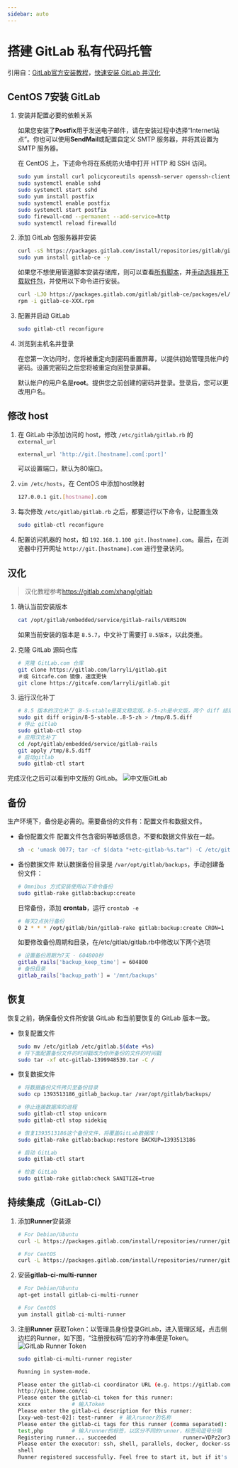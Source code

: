 ```yaml
---
sidebar: auto
---
```

# 搭建 GitLab 私有代码托管

引用自：[GitLab官方安装教程](https://about.gitlab.com/installation/#centos-7)，[快速安装 GitLab 并汉化](http://www.jianshu.com/p/7a0d6917e009)

<!--more-->

## CentOS 7安装 GitLab

1. 安装并配置必要的依赖关系

    如果您安装了**Postfix**用于发送电子邮件，请在安装过程中选择“Internet站点”。你也可以使用**SendMail**或配置自定义 SMTP 服务器，并将其设置为 SMTP 服务器。

    在 CentOS 上，下述命令将在系统防火墙中打开 HTTP 和 SSH 访问。

    ```bash
    sudo yum install curl policycoreutils openssh-server openssh-clients -y
    sudo systemctl enable sshd
    sudo systemctl start sshd
    sudo yum install postfix
    sudo systemctl enable postfix
    sudo systemctl start postfix
    sudo firewall-cmd --permanent --add-service=http
    sudo systemctl reload firewalld
    ```

1. 添加 GitLab 包服务器并安装

    ```bash
    curl -sS https://packages.gitlab.com/install/repositories/gitlab/gitlab-ce/script.rpm.sh | sudo bash
    sudo yum install gitlab-ce -y
    ```

    如果您不想使用管道脚本安装存储库，则可以查看[所有脚本](https://packages.gitlab.com/gitlab/gitlab-ce/install)，并[手动选择并下载软件包](https://packages.gitlab.com/gitlab/gitlab-ce)，并使用以下命令进行安装。

    ```bash
    curl -LJO https://packages.gitlab.com/gitlab/gitlab-ce/packages/el/7/gitlab-ce-XXX.rpm/download
    rpm -i gitlab-ce-XXX.rpm
    ```

1. 配置并启动 GitLab

    ```bash
    sudo gitlab-ctl reconfigure
    ```

1. 浏览到主机名并登录

    在您第一次访问时，您将被重定向到密码重置屏幕，以提供初始管理员帐户的密码。设置完密码之后您将被重定向回登录屏幕。

    默认帐户的用户名是**root**。提供您之前创建的密码并登录。登录后，您可以更改用户名。

## 修改 host

1. 在 GitLab 中添加访问的 host，修改 `/etc/gitlab/gitlab.rb` 的 `external_url`
    ```bash
    external_url 'http://git.[hostname].com[:port]'
    ```
    可以设置端口，默认为80端口。
1. `vim /etc/hosts`，在 CentOS 中添加host映射
    ```bash
    127.0.0.1 git.[hostname].com
    ```

1. 每次修改 `/etc/gitlab/gitlab.rb` 之后，都要运行以下命令，让配置生效
    ```bash
    sudo gitlab-ctl reconfigure
    ```

1. 配置访问机器的 host，如 `192.168.1.100 git.[hostname].com`。最后，在浏览器中打开网址 `http://git.[hostname].com` 进行登录访问。

## 汉化

> 汉化教程参考<https://gitlab.com/xhang/gitlab>

1. 确认当前安装版本
    ```bash
    cat /opt/gitlab/embedded/service/gitlab-rails/VERSION
    ```
    如果当前安装的版本是 `8.5.7`，中文补丁需要打 `8.5版本`，以此类推。

1. 克隆 GitLab 源码仓库
    ```bash
    # 克隆 GitLab.com 仓库
    git clone https://gitlab.com/larryli/gitlab.git
   ＃或 Gitcafe.com 镜像，速度更快
    git clone https://gitcafe.com/larryli/gitlab.git
    ```

1. 运行汉化补丁
    ```bash
    # 8.5 版本的汉化补丁（8-5-stable是英文稳定版，8-5-zh是中文版，两个 diff 结果便是汉化补丁）
    sudo git diff origin/8-5-stable..8-5-zh > /tmp/8.5.diff
    # 停止 gitlab
    sudo gitlab-ctl stop
    # 应用汉化补丁
    cd /opt/gitlab/embedded/service/gitlab-rails
    git apply /tmp/8.5.diff  
    # 启动gitlab
    sudo gitlab-ctl start
    ```

完成汉化之后可以看到中文版的 GitLab。
![中文版GitLab](http://upload-images.jianshu.io/upload_images/25574-8538f4f188691bed.png?imageMogr2/auto-orient/strip%7CimageView2/2/w/1240)

## 备份

生产环境下，备份是必需的。需要备份的文件有：配置文件和数据文件。

- 备份配置文件
    配置文件包含密码等敏感信息，不要和数据文件放在一起。
    ```bash
    sh -c 'umask 0077; tar -cf $(data "+etc-gitlab-%s.tar") -C /etc/gitlab'
    ```

- 备份数据文件
    默认数据备份目录是 `/var/opt/gitlab/backups`，手动创建备份文件：
    ```bash
    # Omnibus 方式安装使用以下命令备份
    sudo gitlab-rake gitlab:backup:create
    ```

    日常备份，添加 **crontab**，运行 `crontab -e`
    ```bash
    # 每天2点执行备份
    0 2 * * * /opt/gitlab/bin/gitlab-rake gitlab:backup:create CRON=1
    ```

    如要修改备份周期和目录，在/etc/gitlab/gitlab.rb中修改以下两个选项

    ```bash
    # 设置备份周期为7天 - 604800秒
    gitlab_rails['backup_keep_time'] = 604800
    # 备份目录
    gitlab_rails['backup_path'] = '/mnt/backups'
    ```

## 恢复
恢复之前，确保备份文件所安装 GitLab 和当前要恢复的 GitLab 版本一致。

- 恢复配置文件
    ```bash
    sudo mv /etc/gitlab /etc/gitlab.$(date +%s)
    # 将下面配置备份文件的时间戳改为你所备份的文件的时间戳
    sudo tar -xf etc-gitlab-1399948539.tar -C /
    ```
- 恢复数据文件
    ```bash
    # 将数据备份文件拷贝至备份目录
    sudo cp 1393513186_gitlab_backup.tar /var/opt/gitlab/backups/

    # 停止连接数据库的进程
    sudo gitlab-ctl stop unicorn
    sudo gitlab-ctl stop sidekiq

    # 恢复1393513186这个备份文件，将覆盖GitLab数据库！
    sudo gitlab-rake gitlab:backup:restore BACKUP=1393513186

    # 启动 GitLab
    sudo gitlab-ctl start

    # 检查 GitLab
    sudo gitlab-rake gitlab:check SANITIZE=true
    ```
## 持续集成（GitLab-CI）

1. 添加**Runner**安装源
    ```bash
    # For Debian/Ubuntu
    curl -L https://packages.gitlab.com/install/repositories/runner/gitlab-ci-multi-runner/script.deb.sh | sudo bash

    # For CentOS
    curl -L https://packages.gitlab.com/install/repositories/runner/gitlab-ci-multi-runner/script.rpm.sh | sudo bash
    ```
1. 安装**gitlab-ci-multi-runner**
    ```bash
    # For Debian/Ubuntu
    apt-get install gitlab-ci-multi-runner

    # For CentOS
    yum install gitlab-ci-multi-runner
    ```

1. 注册**Runner**
    获取Token：以管理员身份登录GitLab，进入管理区域，点击侧边栏的Runner，如下图，“注册授权码”后的字符串便是Token。
![GitLab Runner Token](http://upload-images.jianshu.io/upload_images/25574-0ffcfa9cd7975be2.jpeg?imageMogr2/auto-orient/strip%7CimageView2/2/w/1240)
    ```bash
    sudo gitlab-ci-multi-runner register

    Running in system-mode.

    Please enter the gitlab-ci coordinator URL (e.g. https://gitlab.com/ci):
    http://git.home.com/ci
    Please enter the gitlab-ci token for this runner:
    xxxx             # 输入Token
    Please enter the gitlab-ci description for this runner:
    [xxy-web-test-02]: test-runner  # 输入runner的名称
    Please enter the gitlab-ci tags for this runner (comma separated):
    test,php         # 输入runner的标签，以区分不同的runner，标签间逗号分隔
    Registering runner... succeeded                     runner=YDPz2or3
    Please enter the executor: ssh, shell, parallels, docker, docker-ssh, virtualbox:
    shell
    Runner registered successfully. Feel free to start it, but if it's running already the config should be automatically reloaded!
    ```